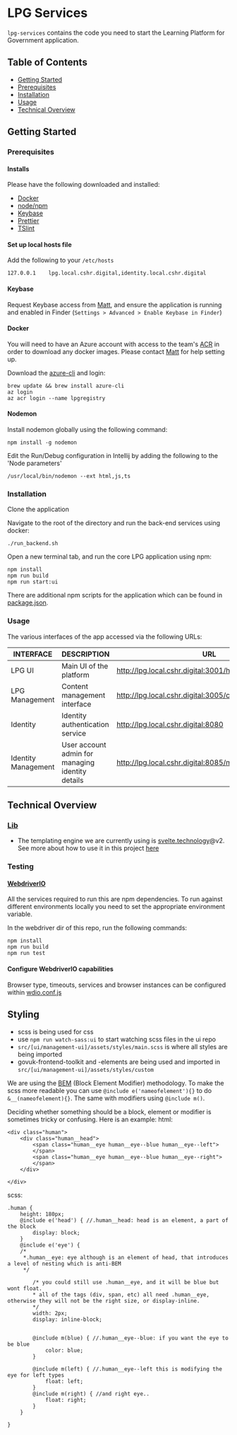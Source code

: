 LPG Services   
=====================  
`lpg-services` contains the code you need to start the Learning Platform for Government application.
## Table of Contents
- [Getting Started](#getting_started)
- [Prerequisites](#prerequisites)
- [Installation](#installation)
- [Usage](#usage)
- [Technical Overview](#tech_overview)
## Getting Started <a name = "getting_started"></a>
### Prerequisites <a name = "prerequisites"></a>
#### Installs
Please have the following downloaded and installed:
* [Docker](https://www.docker.com/get-docker)
* [node/npm](https://nodejs.org/en/)
* [Keybase](https://keybase.io/)
* [Prettier](https://prettier.io/)
* [TSlint](https://palantir.github.io/tslint/)

#### Set up local hosts file
Add the following to your `/etc/hosts`
```
127.0.0.1    lpg.local.cshr.digital,identity.local.cshr.digital
```
#### Keybase
Request Keybase access from [Matt](https://github.com/m24murray), and ensure the application is running and enabled in Finder (`Settings > Advanced > Enable Keybase in Finder`)

#### Docker
You will need to have an Azure account with access to the team's [ACR](https://azure.microsoft.com/en-gb/services/container-registry/) in order to download any docker images. Please contact [Matt](https://github.com/m24murray) for help setting up.  
  
Download the [azure-cli](https://docs.microsoft.com/en-us/cli/azure/install-azure-cli?view=azure-cli-latest) and login: 
```
brew update && brew install azure-cli
az login  
az acr login --name lpgregistry
```
#### Nodemon
Install nodemon globally using the following command: 
```
npm install -g nodemon
```
Edit the Run/Debug configuration in Intellij by adding the following to the 'Node parameters'

```aidl
/usr/local/bin/nodemon --ext html,js,ts
```


### Installation <a name = "installation"></a>
Clone the application

Navigate to the root of the directory and run the back-end services using docker:  
```
./run_backend.sh
```

Open a new terminal tab, and run the core LPG application using npm:
```
npm install
npm run build
npm run start:ui
```

There are additional npm scripts for the application which can be found in [package.json](https://github.com/Civil-Service-Human-Resources/lpg-services/blob/master/package.json).

### Usage <a name = "usage"></a>
The various interfaces of the app accessed via the following URLs:  

| INTERFACE | DESCRIPTION | URL |
|--|--|--|
| LPG UI | Main UI of the platform | http://lpg.local.cshr.digital:3001/home |
| LPG Management | Content management interface | http://lpg.local.cshr.digital:3005/content-management |
| Identity | Identity authentication service | http://lpg.local.cshr.digital:8080 |
| Identity Management | User account admin for managing identity details | http://lpg.local.cshr.digital:8085/management/identities |


## Technical Overview <a name = "tech_overview"></a>
### [Lib](src/lib)

* The templating engine we are currently using is [svelte.technology](https://svelte.technology)@v2.
  See more about how to use it in this project [here](src/lib/ui/README.md)

### Testing
#### [WebdriverIO](test/webdriver)

All the services required to run this are npm dependencies. To run against different environments locally you need to set the appropriate environment variable.

In the webdriver dir of this repo, run the following commands:  
```
npm install
npm run build
npm run test
```

#### Configure WebdriverIO capabilities
Browser type, timeouts, services and browser instances can be configured within [wdio.conf.js](test/webdriver/wdio.conf.js)

## Styling
* scss is being used for css
* use `npm run watch-sass:ui` to start watching scss files in the ui repo
* `src/[ui/management-ui]/assets/styles/main.scss` is where all styles are being imported
* govuk-frontend-toolkit and -elements are being used and imported in `src/[ui/management-ui]/assets/styles/custom`

We are using the [BEM](http://getbem.com/introduction/) (Block Element Modifier) methodology. To make the scss more readable you can use `@include e('nameofelement'){}` to do `&__(nameofelement){}`. The same with modifiers using `@include m()`.

Deciding whether something should be a block, element or modifier is sometimes tricky or confusing. Here is an example:
html:

```
<div class="human">
    <div class="human__head">
        <span class="human__eye human__eye--blue human__eye--left">
        </span>
        <span class="human__eye human__eye--blue human__eye--right">
        </span>
    </div>

</div>
```

scss:

```
.human {
    height: 180px;
    @include e('head') { //.human__head: head is an element, a part of the block
        display: block;
    }
    @include e('eye') {
    /*
     *.human__eye: eye although is an element of head, that introduces a level of nesting which is anti-BEM
     */

        /* you could still use .human__eye, and it will be blue but wont float.
        * all of the tags (div, span, etc) all need .human__eye, otherwise they will not be the right size, or display-inline.  
        */
        width: 2px;
        display: inline-block;


        @include m(blue) { //.human__eye--blue: if you want the eye to be blue
            color: blue;
        }

        @include m(left) { //.human__eye--left this is modifying the eye for left types
            float: left;
        }
        @include m(right) { //and right eye..
            float: right;
        }
    }

}
```
